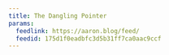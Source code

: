 ```yaml
---
title: The Dangling Pointer
params:
  feedlink: https://aaron.blog/feed/
  feedid: 175d1f0eadbfc3d5b31ff7ca0aac9ccf
---
```

